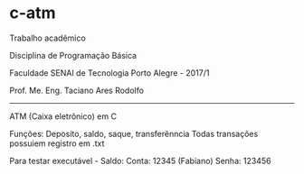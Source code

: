 # c-atm

Trabalho acadêmico


Disciplina de Programação Básica

Faculdade SENAI de Tecnologia Porto Alegre - 2017/1

Prof. Me. Eng. Taciano Ares Rodolfo

---------
ATM (Caixa eletrônico) em C


Funções: Deposito, saldo, saque, transferênncia
Todas transações possuiem registro em .txt


Para testar executável - Saldo:
Conta: 12345 (Fabiano)
Senha: 123456
